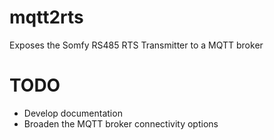# mqtt2rts

Exposes the Somfy RS485 RTS Transmitter to a MQTT broker

TODO
====

* Develop documentation
* Broaden the MQTT broker connectivity options
